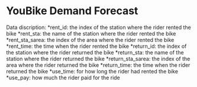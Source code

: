 # YouBike Demand Forecast

Data discription:
*rent_id: the index of the station where the rider rented the bike
*rent_sta: the name of the station where the rider rented the bike
*rent_sta_sarea: the index of the area where the rider rented the bike
*rent_time: the time when the rider rented the bike
*return_id: the index of the station where the rider returned the bike
*return_sta: the name of the station where the rider returned the bike
*return_sta_sarea: the index of the area where the rider returned the bike
*return_time: the time when the rider returned the bike
*use_time: for how long the rider had rented the bike
*use_pay: how much the rider paid for the ride



